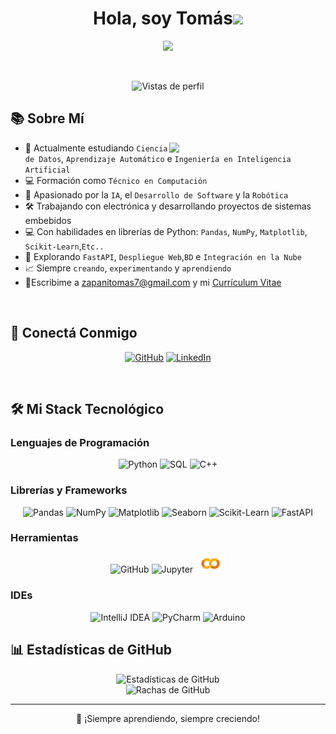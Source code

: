 <h1 align="center">Hola, soy Tomás<img src="https://media.giphy.com/media/hvRJCLFzcasrR4ia7z/giphy.gif" width="35"></h1>

<p align="center">
  <a href="https://github.com/tu_usuario">
    <img src="https://readme-typing-svg.herokuapp.com?font=Fira+Code&color=00C7FF&size=24&center=true&vCenter=true&width=500&height=70&lines=Ciencia+de+Datos;Machine+Learning+Deep Learning;Ingeniería+en+IA;Técnico+en+Computación;Desarrollador+Python;Robótica+y+Electrónica;Siempre+Aprendiendo"/>
  </a>
</p>

<br>

<p align="center"> 
	<img src="https://komarev.com/ghpvc/?username=tu_usuario&label=Vistas%20de%20perfil&color=0e75b6&style=flat" alt="Vistas de perfil"/> 
</p>

## 📚 Sobre Mí

<picture> <img align="right" src="https://media.giphy.com/media/qgQUggAC3Pfv687qPC/giphy.gif" width="250px"></picture>

- 🏫 Actualmente estudiando `Ciencia de Datos`, `Aprendizaje Automático` e `Ingeniería en Inteligencia Artificial`
- 💻 Formación como `Técnico en Computación`
- 🫠 Apasionado por la `IA`, el `Desarrollo de Software` y la `Robótica`
- 🛠️ Trabajando con electrónica y desarrollando proyectos de sistemas embebidos
- 💻 Con habilidades en librerías de Python: `Pandas`, `NumPy`, `Matplotlib`, `Scikit-Learn`,`Etc..`
- 🚀 Explorando `FastAPI`, `Despliegue Web`,`BD` e `Integración en la Nube`
- 📈 Siempre `creando`, `experimentando` y `aprendiendo`
- 🔗Escribime a zapanitomas7@gmail.com y mi [Currículum Vitae](https://media.licdn.com/dms/image/v2/D4D22AQHqzBPXZZYjwA/feedshare-shrink_1280/B4DZZ1WYpfGgAk-/0/1745725525246?e=1748476800&v=beta&t=RIOtn3n8L04Cidej33hnGLIhFtvxPhHSIvHdVKYB-yA)

<br>

## 👤 Conectá Conmigo

<p align="center">
  <a href="https://github.com/TomasZapani"><img src="https://img.shields.io/badge/github-%23181717.svg?style=plastic&logo=github&logoColor=white" alt="GitHub"/></a>
  <a href="https://www.linkedin.com/in/tomas-zapani-736722234/"><img src="https://img.shields.io/badge/linkedin-%230077B5.svg?style=plastic&logo=linkedin&logoColor=white" alt="LinkedIn"/></a>
</p>

<br>

## 🛠️ Mi Stack Tecnológico

### Lenguajes de Programación
<p align="center"> 
  <img alt="Python" src="https://img.icons8.com/color/48/000000/python--v1.png"/>
  <img alt="SQL" src="https://img.icons8.com/color/48/000000/sql.png"/>
  <img alt="C++" src="https://img.icons8.com/color/48/000000/c-plus-plus-logo.png"/>
</p>

### Librerías y Frameworks
<p align="center">
  <img alt="Pandas" src="https://img.icons8.com/color/48/000000/pandas.png"/>
  <img alt="NumPy" src="https://img.icons8.com/color/48/000000/numpy.png"/>
  <img alt="Matplotlib" src="https://upload.wikimedia.org/wikipedia/commons/8/84/Matplotlib_icon.svg" width="48"/>
  <img alt="Seaborn" src="https://seaborn.pydata.org/_static/logo-wide-lightbg.svg" width="90"/>
  <img alt="Scikit-Learn" src="https://upload.wikimedia.org/wikipedia/commons/0/05/Scikit_learn_logo_small.svg" width="48"/>
  <img alt="FastAPI" src="https://fastapi.tiangolo.com/img/logo-margin/logo-teal.png" width="48"/>
</p>


### Herramientas
<p align="center">
  <img alt="GitHub" src="https://img.icons8.com/ios-filled/50/000000/github.png"/>
  <img alt="Jupyter" src="https://upload.wikimedia.org/wikipedia/commons/3/38/Jupyter_logo.svg" width="48"/>
  <img alt="Google Colab" src="https://github.com/TomasZapani/TomasZapani/raw/main/google-colab.png" width="48"/>
  <imp alt="MySQL" src="https://img.icons8.com/fluency/48/000000/mysql-logo.png"/>

</p>

### IDEs
<p align="center">
  <img alt="IntelliJ IDEA" src="https://img.icons8.com/color/48/000000/intellij-idea.png"/>
  <img alt="PyCharm" src="https://img.icons8.com/color/48/000000/pycharm.png"/>
  <img alt="Arduino" src="https://img.icons8.com/color/48/000000/arduino.png"/>
</p>

<p align="center">
</p>


## 📊 Estadísticas de GitHub

<p align="center">
  <img src="https://github-readme-stats.vercel.app/api?username=TomasZapani&show_icons=true&theme=tokyonight" alt="Estadísticas de GitHub"/>
  <br>
  <img src="https://github-readme-streak-stats.herokuapp.com?user=TomasZapani&theme=tokyonight" alt="Rachas de GitHub"/>



</p>


---

<p align="center">💌 ¡Siempre aprendiendo, siempre creciendo!</p>
